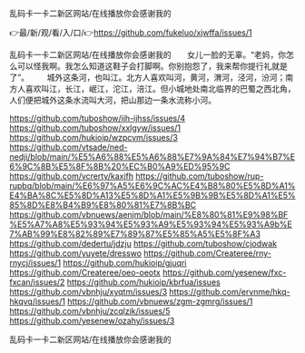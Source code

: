 乱码卡一卡二新区网站/在线播放你会感谢我的

👉最/新/观/看/入/口/👉https://github.com/fukeluo/xjwffa/issues/1

乱码卡一卡二新区网站/在线播放你会感谢我的　　女儿一脸的无辜。“老妈，你怎么可以怪我啊。我怎么知道这鞋子会打脚啊。你别抱怨了，我来帮你提行礼就是了”。
　　城外这条河，也叫江。北方人喜欢叫河，黄河，渭河，泾河，汾河；南方人喜欢叫江，长江，岷江，沱江，涪江。但小城地处南北临界的巴蜀之西北角，人们便把城外这条水流叫大河，把山那边一条水流称小河。


https://github.com/tuboshow/ijh-ijhss/issues/4
https://github.com/tuboshow/xxlgyw/issues/1
https://github.com/hukioip/wzpcvm/issues/3
https://github.com/vtsade/ned-nedji/blob/main/%E5%A6%88%E5%A6%88%E7%9A%84%E7%94%B7%E6%9C%8B%E5%8F%8B%20%EC%B0%A9%ED%95%9C
https://github.com/vcrerty/kaxjfh
https://github.com/tuboshow/rup-rupbq/blob/main/%E6%97%A5%E6%9C%AC%E4%B8%80%E5%8D%A1%E4%BA%8C%E5%8D%A13%E5%8D%A1%E5%9B%9B%E5%8D%A1%E5%85%8D%E8%B4%B9%E8%80%81%E7%8B%BC
https://github.com/vbnuews/aenjm/blob/main/%E8%80%81%E9%98%BF%E5%A7%A8%E5%93%94%E5%93%A9%E5%93%94%E5%93%A9b%E7%AB%99%E8%82%89%E7%89%87%E5%85%A5%E5%8F%A3
https://github.com/dedertu/jdzju
https://github.com/tuboshow/cjodwak
https://github.com/yuyete/dresswo
https://github.com/Createree/rny-rnycj/issues/1
https://github.com/hukioip/gjuqri
https://github.com/Createree/oeo-oeotx
https://github.com/yesenew/fxc-fxcan/issues/2
https://github.com/hukioip/kbrfua/issues
https://github.com/vbnhju/xyqtm/issues/3
https://github.com/ervnme/hkq-hkqvq/issues/1
https://github.com/vbnuews/zgm-zgmrg/issues/1
https://github.com/vbnhju/zcqlzik/issues/5
https://github.com/yesenew/ozahy/issues/3

乱码卡一卡二新区网站/在线播放你会感谢我的
